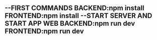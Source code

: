 --FIRST COMMANDS
BACKEND:npm install
FRONTEND:npm install
--START SERVER AND START APP WEB
BACKEND:npm run dev
FRONTEND:npm run dev
--